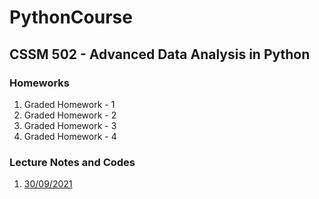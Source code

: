 # PythonCourse
## CSSM 502 - Advanced Data Analysis in Python


### Homeworks
1. Graded Homework - 1
2. Graded Homework - 2
3. Graded Homework - 3
4. Graded Homework - 4

### Lecture Notes and Codes
1. [30/09/2021](https://github.com/melihcanyardi/PythonCourse/blob/main/Lecture_Notes_and_Codes/CSSM502_210930.ipynb)
